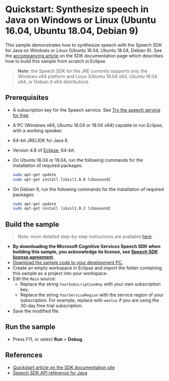 # Quickstart: Synthesize speech in Java on Windows or Linux (Ubuntu 16.04, Ubuntu 18.04, Debian 9)

This sample demonstrates how to synthesize speech with the Speech SDK for Java on Windows or Linux (Ubuntu 16.04, Ubuntu 18.04, Debian 9).
See the [accompanying article](https://docs.microsoft.com/azure/cognitive-services/speech-service/quickstart-text-to-speech-java-jre) on the SDK documentation page which describes how to build this sample from scratch in Eclipse.

> **Note:**
> the Speech SDK for the JRE currently supports only the Windows x64 platform and Linux (Ubuntu 16.04 x64, Ubuntu 18.04 x64, or Debian 9 x64 distribution).

## Prerequisites

* A subscription key for the Speech service. See [Try the speech service for free](https://docs.microsoft.com/azure/cognitive-services/speech-service/get-started).
* A PC (Windows x64, Ubuntu 16.04 or 18.04 x64) capable to run Eclipse, with a working speaker.
* 64-bit JRE/JDK for Java 8.
* Version 4.8 of [Eclipse](https://www.eclipse.org), 64-bit.
* On Ubuntu 16.04 or 18.04, run the following commands for the installation of required packages:

  ```sh
  sudo apt-get update
  sudo apt-get install libssl1.0.0 libasound2
  ```
* On Debian 9, run the following commands for the installation of required packages:

  ```sh
  sudo apt-get update
  sudo apt-get install libssl1.0.2 libasound2
  ```

## Build the sample

> Note: more detailed step-by-step instructions are available [here](https://docs.microsoft.com/azure/cognitive-services/speech-service/quickstart-text-to-speech-java-jre).

* **By downloading the Microsoft Cognitive Services Speech SDK when building this sample, you acknowledge its license, see [Speech SDK license agreement](https://docs.microsoft.com/azure/cognitive-services/speech-service/license).**
* [Download the sample code to your development PC.](../../README.md#get-the-samples)
* Create an empty workspace in Eclipse and import the folder containing this sample as a project into your workspace.
* Edit the `Main` source:
  * Replace the string `YourSubscriptionKey` with your own subscription key.
  * Replace the string `YourServiceRegion` with the service region of your subscription.
    For example, replace with `westus` if you are using the 30-day free trial subscription.
* Save the modified file.

## Run the sample

* Press F11, or select **Run** \> **Debug**.

## References

* [Quickstart article on the SDK documentation site](https://docs.microsoft.com/azure/cognitive-services/speech-service/quickstart-text-to-speech-java-jre)
* [Speech SDK API reference for Java](https://aka.ms/csspeech/javaref)

